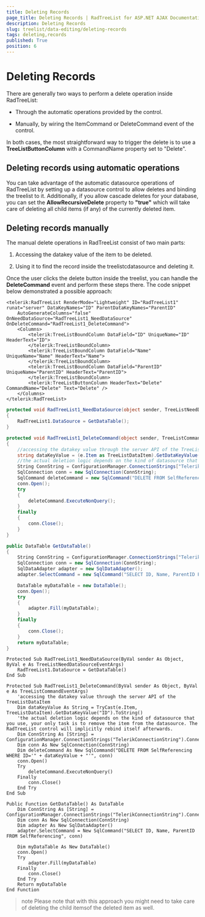 ```yaml
---
title: Deleting Records
page_title: Deleting Records | RadTreeList for ASP.NET AJAX Documentation
description: Deleting Records
slug: treelist/data-editing/deleting-records
tags: deleting,records
published: True
position: 6
---
```


# Deleting Records



There are generally two ways to perform a delete operation inside RadTreeList:

* Through the automatic operations provided by the control.

* Manually, by wiring the ItemCommand or DeleteCommand event of the control.

In both cases, the most straightforward way to trigger the delete is to use a **TreeListButtonColumn** with a CommandName property set to "Delete".

## Deleting records using automatic operations

You can take advantage of the automatic datasource operations of RadTreeList by setting up a
datasource control to allow deletes and binding the treelist to it. Additionally, if you allow cascade deletes for your database, you can set the **AllowRecursiveDelete** property to **"true"** which will take care of deleting all child items (if any) of the currently deleted item.

## Deleting records manually

The manual delete operations in RadTreeList consist of two main parts:

1. Accessing the datakey value of the item to be deleted.

1. Using it to find the record inside the treelistcdatasource and deleting it.

Once the user clicks the delete button inside the treelist, you can handle the **DeleteCommand** event and perform these steps there. The code snippet below demonstrated a possible approach:



````ASPNET
<telerik:RadTreeList RenderMode="Lightweight" ID="RadTreeList1" runat="server" DataKeyNames="ID" ParentDataKeyNames="ParentID"
	AutoGenerateColumns="false" OnNeedDataSource="RadTreeList1_NeedDataSource" OnDeleteCommand="RadTreeList1_DeleteCommand">
	<Columns>
		<telerik:TreeListBoundColumn DataField="ID" UniqueName="ID" HeaderText="ID">
		</telerik:TreeListBoundColumn>
		<telerik:TreeListBoundColumn DataField="Name" UniqueName="Name" HeaderText="Name">
		</telerik:TreeListBoundColumn>
		<telerik:TreeListBoundColumn DataField="ParentID" UniqueName="ParentID" HeaderText="ParentID">
		</telerik:TreeListBoundColumn>
		<telerik:TreeListButtonColumn HeaderText="Delete" CommandName="Delete" Text="Delete" />
	</Columns>
</telerik:RadTreeList>
````
````C#
protected void RadTreeList1_NeedDataSource(object sender, TreeListNeedDataSourceEventArgs e)
{
	RadTreeList1.DataSource = GetDataTable();
}

protected void RadTreeList1_DeleteCommand(object sender, TreeListCommandEventArgs e)
{
	//accessing the datakey value through the server API of the TreeListDataItem
	string dataKeyValue = (e.Item as TreeListDataItem).GetDataKeyValue("ID").ToString();
	//the actual deletion logic depends on the kind of datasource that you use, your only task is to remove the item from the datasource. The RadTreeList control will implicitly rebind itself afterwards.
	String ConnString = ConfigurationManager.ConnectionStrings["TelerikConnectionString"].ConnectionString;
	SqlConnection conn = new SqlConnection(ConnString);
	SqlCommand deleteCommand = new SqlCommand("DELETE FROM SelfReferencing WHERE ID='" + dataKeyValue + "'", conn);
	conn.Open();
	try
	{
		deleteCommand.ExecuteNonQuery();
	}
	finally
	{
		conn.Close();
	}
}

public DataTable GetDataTable()
{
	String ConnString = ConfigurationManager.ConnectionStrings["TelerikConnectionString"].ConnectionString;
	SqlConnection conn = new SqlConnection(ConnString);
	SqlDataAdapter adapter = new SqlDataAdapter();
	adapter.SelectCommand = new SqlCommand("SELECT ID, Name, ParentID FROM SelfReferencing", conn);

	DataTable myDataTable = new DataTable();
	conn.Open();
	try
	{
		adapter.Fill(myDataTable);
	}
	finally
	{
		conn.Close();
	}
	return myDataTable;
}
````
````VB.NET
Protected Sub RadTreeList1_NeedDataSource(ByVal sender As Object, ByVal e As TreeListNeedDataSourceEventArgs)
	RadTreeList1.DataSource = GetDataTable()
End Sub

Protected Sub RadTreeList1_DeleteCommand(ByVal sender As Object, ByVal e As TreeListCommandEventArgs)
	'accessing the datakey value through the server API of the TreeListDataItem
	Dim dataKeyValue As String = TryCast(e.Item, TreeListDataItem).GetDataKeyValue("ID").ToString()
	'the actual deletion logic depends on the kind of datasource that you use, your only task is to remove the item from the datasource. The RadTreeList control will implicitly rebind itself afterwards.
	Dim ConnString As [String] = ConfigurationManager.ConnectionStrings("TelerikConnectionString").ConnectionString
	Dim conn As New SqlConnection(ConnString)
	Dim deleteCommand As New SqlCommand("DELETE FROM SelfReferencing WHERE ID='" + dataKeyValue + "'", conn)
	conn.Open()
	Try
		deleteCommand.ExecuteNonQuery()
	Finally
		conn.Close()
	End Try
End Sub

Public Function GetDataTable() As DataTable
	Dim ConnString As [String] = ConfigurationManager.ConnectionStrings("TelerikConnectionString").ConnectionString
	Dim conn As New SqlConnection(ConnString)
	Dim adapter As New SqlDataAdapter()
	adapter.SelectCommand = New SqlCommand("SELECT ID, Name, ParentID FROM SelfReferencing", conn)

	Dim myDataTable As New DataTable()
	conn.Open()
	Try
		adapter.Fill(myDataTable)
	Finally
		conn.Close()
	End Try
	Return myDataTable
End Function
````


>note Please note that with this approach you might need to take care of deleting the child itemsof the deleted item as well.
>

